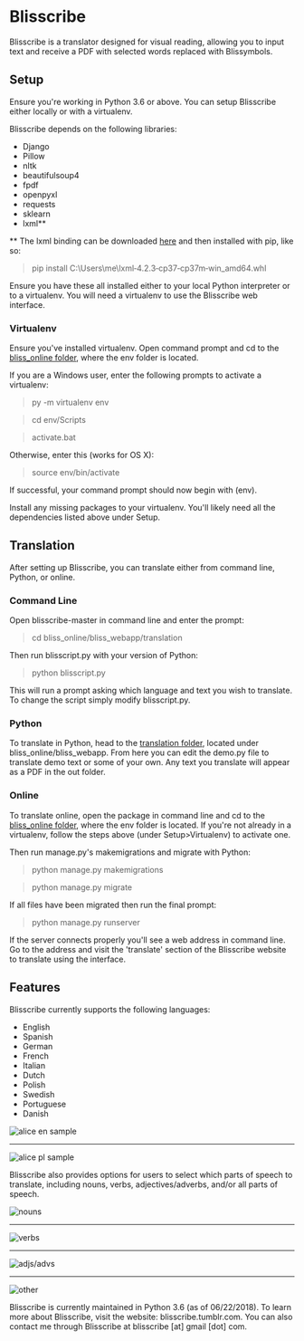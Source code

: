 <h1>Blisscribe</h1>

Blisscribe is a translator designed for visual reading, allowing you to input text and receive a PDF with selected words replaced with Blissymbols.


<h2>Setup</h2>

Ensure you're working in Python 3.6 or above.  You can setup Blisscribe either locally or with a virtualenv.

Blisscribe depends on the following libraries:

- Django
- Pillow
- nltk
- beautifulsoup4
- fpdf
- openpyxl
- requests
- sklearn
- lxml**

** The lxml binding can be downloaded [here](https://www.lfd.uci.edu/~gohlke/pythonlibs/#lxml) and then installed with pip, like so:

> pip install C:\Users\me\lxml‑4.2.3‑cp37‑cp37m‑win_amd64.whl

Ensure you have these all installed either to your local Python interpreter or to a virtualenv.
You will need a virtualenv to use the Blisscribe web interface.


<h3>Virtualenv</h3>

Ensure you've installed virtualenv.  Open command prompt and cd to the [bliss_online folder](https://github.com/coraharmonica/blisscribe/tree/master/bliss_online), where the env folder is located.

If you are a Windows user, enter the following prompts to activate a virtualenv:

> py -m virtualenv env

> cd env/Scripts

> activate.bat

Otherwise, enter this (works for OS X):

> source env/bin/activate

If successful, your command prompt should now begin with (env).

Install any missing packages to your virtualenv.  You'll likely need all the dependencies listed above under Setup.



<h2>Translation</h2>

After setting up Blisscribe, you can translate either from command line, Python, or online.

<h3>Command Line</h3>

Open blisscribe-master in command line and enter the prompt:

> cd bliss_online/bliss_webapp/translation

Then run blisscript.py with your version of Python:

> python blisscript.py

This will run a prompt asking which language and text you wish to translate.  To change the script simply modify blisscript.py.

<h3>Python</h3>

To translate in Python, head to the [translation folder](https://github.com/coraharmonica/blisscribe/tree/master/bliss_online/bliss_webapp/translation), located under bliss_online/bliss_webapp.  From here you can edit the demo.py file to translate demo text or some of your own.  Any text you translate will appear as a PDF in the out folder.

<h3>Online</h3>

To translate online, open the package in command line and cd to the [bliss_online folder](https://github.com/coraharmonica/blisscribe/tree/master/bliss_online), where the env folder is located.  If you're not already in a virtualenv, follow the steps above (under Setup>Virtualenv) to activate one.

Then run manage.py's makemigrations and migrate with Python:

> python manage.py makemigrations

> python manage.py migrate

If all files have been migrated then run the final prompt:

> python manage.py runserver

If the server connects properly you'll see a web address in command line.  Go to the address and visit the 'translate' section of the Blisscribe website to translate using the interface.

<h2>Features</h2>

Blisscribe currently supports the following languages:
- English
- Spanish
- German
- French
- Italian
- Dutch
- Polish
- Swedish
- Portuguese
- Danish


![alice en sample](https://github.com/coraharmonica/blisscribe/blob/master/bliss_online/bliss_webapp/translation/sample%20translations/alice%20en%20sample.png?raw=true)

***

![alice pl sample](https://github.com/coraharmonica/blisscribe/blob/master/bliss_online/bliss_webapp/translation/sample%20translations/alice%20pl%20sample.png?raw=true)


Blisscribe also provides options for users to select which parts of speech to translate, including nouns, verbs, adjectives/adverbs, and/or all parts of speech.

![nouns](https://github.com/coraharmonica/blisscribe/blob/master/bliss_online/bliss_webapp/translation/sample%20translations/quickbrownfox_nouns.png?raw=true)

***

![verbs](https://github.com/coraharmonica/blisscribe/blob/master/bliss_online/bliss_webapp/translation/sample%20translations/quickbrownfox_verbs.png?raw=true)

***

![adjs/advs](https://github.com/coraharmonica/blisscribe/blob/master/bliss_online/bliss_webapp/translation/sample%20translations/quickbrownfox_adjs.png?raw=true)

***

![other](https://github.com/coraharmonica/blisscribe/blob/master/bliss_online/bliss_webapp/translation/sample%20translations/quickbrownfox_other.png?raw=true)


Blisscribe is currently maintained in Python 3.6 (as of 06/22/2018).
To learn more about Blisscribe, visit the website:  blisscribe.tumblr.com.  You can also contact me through Blisscribe at blisscribe [at] gmail [dot] com.
